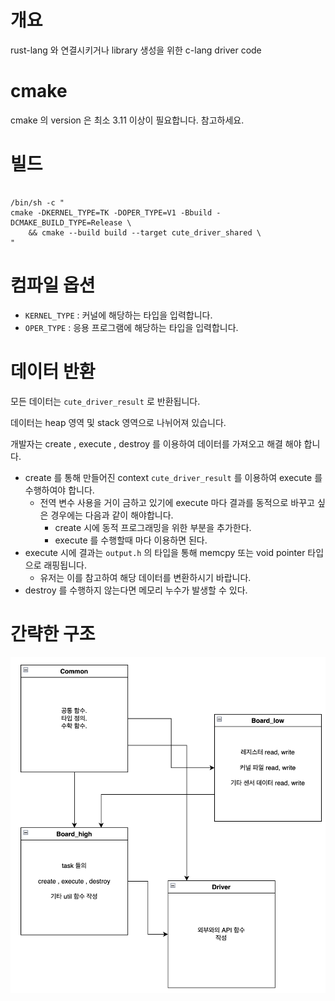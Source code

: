 # 개요
rust-lang 와 연결시키거나 library 생성을 위한 c-lang driver code

# cmake
cmake 의 version 은 최소 3.11 이상이 필요합니다. 참고하세요.

# 빌드
```shell

/bin/sh -c "
cmake -DKERNEL_TYPE=TK -DOPER_TYPE=V1 -Bbuild -DCMAKE_BUILD_TYPE=Release \
    && cmake --build build --target cute_driver_shared \
"
```

# 컴파일 옵션
+ `KERNEL_TYPE` : 커널에 해당하는 타입을 입력합니다.
+ `OPER_TYPE` : 응용 프로그램에 해당하는 타입을 입력합니다.

# 데이터 반환
모든 데이터는 `cute_driver_result` 로 반환됩니다.

데이터는 heap 영역 및 stack 영역으로 나뉘어져 있습니다.

개발자는 create , execute , destroy 를 이용하여 데이터를 가져오고 해결 해야 합니다.
+ create 를 통해 만들어진 context `cute_driver_result` 를 이용하여 execute 를 수행하여야 합니다.
  + 전역 변수 사용을 거이 금하고 있기에 execute 마다 결과를 동적으로 바꾸고 싶은 경우에는 다음과 같이 해야합니다.
    + create 시에 동적 프로그래밍을 위한 부분을 추가한다.
    + execute 를 수행할때 마다 이용하면 된다.
+ execute 시에 결과는 `output.h` 의 타입을 통해 memcpy 또는 void pointer 타입으로 래핑됩니다.
  + 유저는 이를 참고하여 해당 데이터를 변환하시기 바랍니다.
+ destroy 를 수행하지 않는다면 메모리 누수가 발생할 수 있다.

# 간략한 구조
![](resource/screen_shot_1.png)
